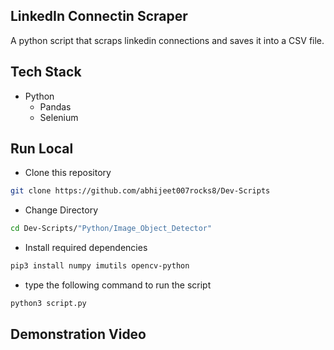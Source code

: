 ## LinkedIn Connectin Scraper

A python script that scraps linkedin connections and saves it into a CSV file.

## Tech Stack

* Python
	* Pandas
	* Selenium

## Run Local

* Clone this repository

```bash
git clone https://github.com/abhijeet007rocks8/Dev-Scripts
```

* Change Directory

```bash
cd Dev-Scripts/"Python/Image_Object_Detector"
```

* Install required dependencies
```bash
pip3 install numpy imutils opencv-python
```

* type the following command to run the script
```bash
python3 script.py
```

## Demonstration Video

